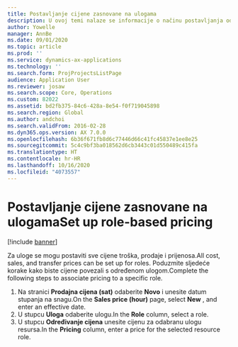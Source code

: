 ```yaml
---
title: Postavljanje cijene zasnovane na ulogama
description: U ovoj temi nalaze se informacije o načinu postavljanja određivanja cijena s pomoću prilagođenih polja.
author: Yowelle
manager: AnnBe
ms.date: 09/01/2020
ms.topic: article
ms.prod: ''
ms.service: dynamics-ax-applications
ms.technology: ''
ms.search.form: ProjProjectsListPage
audience: Application User
ms.reviewer: josaw
ms.search.scope: Core, Operations
ms.custom: 82022
ms.assetid: bd2fb375-84c6-428a-8e54-f0f719045898
ms.search.region: Global
ms.author: andchoi
ms.search.validFrom: 2016-02-28
ms.dyn365.ops.version: AX 7.0.0
ms.openlocfilehash: 6b36f671fb8d6c77446d66c41fc45837e1ee8e25
ms.sourcegitcommit: 5c4c9bf3ba018562d6cb3443c01d550489c415fa
ms.translationtype: HT
ms.contentlocale: hr-HR
ms.lasthandoff: 10/16/2020
ms.locfileid: "4073557"
---
```

# <a name="set-up-role-based-pricing"></a><span data-ttu-id="81fb6-103">Postavljanje cijene zasnovane na ulogama</span><span class="sxs-lookup"><span data-stu-id="81fb6-103">Set up role-based pricing</span></span>

[!include [banner](../includes/banner.md)]

<span data-ttu-id="81fb6-104">Za uloge se mogu postaviti sve cijene troška, prodaje i prijenosa.</span><span class="sxs-lookup"><span data-stu-id="81fb6-104">All cost, sales, and transfer prices can be set up for roles.</span></span> <span data-ttu-id="81fb6-105">Poduzmite sljedeće korake kako biste cijene povezali s određenom ulogom.</span><span class="sxs-lookup"><span data-stu-id="81fb6-105">Complete the following steps to associate pricing to a specific role.</span></span>

1. <span data-ttu-id="81fb6-106">Na stranici **Prodajna cijena (sat)** odaberite **Novo** i unesite datum stupanja na snagu.</span><span class="sxs-lookup"><span data-stu-id="81fb6-106">On the **Sales price (hour)** page, select **New** , and enter an effective date.</span></span>
2. <span data-ttu-id="81fb6-107">U stupcu **Uloga** odaberite ulogu.</span><span class="sxs-lookup"><span data-stu-id="81fb6-107">In the **Role** column, select a role.</span></span>
3. <span data-ttu-id="81fb6-108">U stupcu **Određivanje cijena** unesite cijenu za odabranu ulogu resursa.</span><span class="sxs-lookup"><span data-stu-id="81fb6-108">In the **Pricing** column, enter a price for the selected resource role.</span></span>
